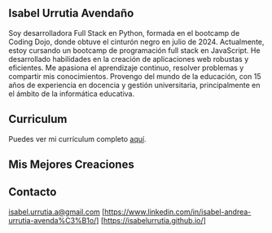 ## Isabel Urrutia Avendaño
Soy desarrolladora Full Stack en Python, formada en el bootcamp de Coding Dojo, donde obtuve el cinturón negro en julio de 2024. Actualmente, estoy cursando un bootcamp de programación full stack en JavaScript. He desarrollado habilidades en la creación de aplicaciones web robustas y eficientes. Me apasiona el aprendizaje continuo, resolver problemas y compartir mis conocimientos. Provengo del mundo de la educación, con 15 años de experiencia en docencia y gestión universitaria, principalmente en el ámbito de la informática educativa.

## Curriculum

Puedes ver mi currículum completo [aquí](https://www.example.com/mi-curriculum.pdf).

## Mis Mejores Creaciones


## Contacto
isabel.urrutia.a@gmail.com
[https://www.linkedin.com/in/isabel-andrea-urrutia-avenda%C3%B1o/]
[https://isabelurrutia.github.io/]








<!--
**isabelurrutia/isabelurrutia** is a ✨ _special_ ✨ repository because its `README.md` (this file) appears on your GitHub profile.

Here are some ideas to get you started:

- 🔭 I’m currently working on ...
- 🌱 I’m currently learning ...
- 👯 I’m looking to collaborate on ...
- 🤔 I’m looking for help with ...
- 💬 Ask me about ...
- 📫 How to reach me: ...
- 😄 Pronouns: ...
- ⚡ Fun fact: ...
-->
